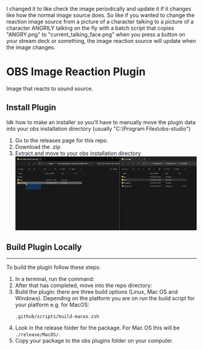 I changed it to like check the image periodically and update it if it changes like how the normal image source does. So like if you wanted to change the reaction image source from a picture of a character talking to a picture of a character ANGRILY talking on the fly with a batch script that copies "ANGRY.png" to "current_talking_face.png" when you press a button on your stream deck or something, the image reaction source will update when the image changes.

# OBS Image Reaction Plugin
Image that reacts to sound source.

## Install Plugin
Idk how to make an installer so you'll have to manually move the plugin data into your obs installation directory (usually "C:\Program Files\obs-studio")
1. Go to the releases page for this repo.
2. Download the .zip
3. Extract and move to your obs installation directory
![moving the files to the obs folder](https://github.com/asgrk/obs-image-reaction-with-auto-refresh/blob/main/move%20to%20obs%20folder.gif)

## Build Plugin Locally
---
To build the plugin follow these steps:
1. In a terminal, run the command:
2. After that has completed, move into the repo directory:
3. Build the plugin: there are three build options (Linux, Mac OS and Windows). Depending on the platform you are on run the build script for your platform e.g. for MacOS:
   ```shell
   .github/scripts/build-macos.zsh
   ```
4. Look in the release folder for the package. For Mac OS this will be `./release/MacOS/`.
5. Copy your package to the obs plugins folder on your computer.
   
